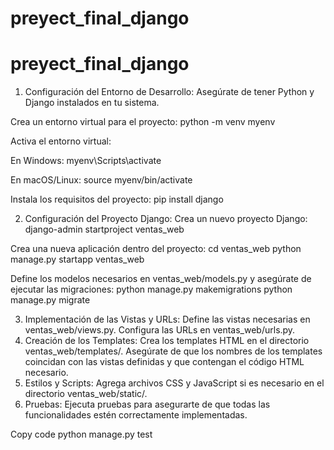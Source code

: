 # preyect_final_django

# preyect_final_django

1. Configuración del Entorno de Desarrollo:
Asegúrate de tener Python y Django instalados en tu sistema.

Crea un entorno virtual para el proyecto:
  python -m venv myenv

Activa el entorno virtual:

En Windows: myenv\Scripts\activate

En macOS/Linux: source myenv/bin/activate

Instala los requisitos del proyecto: pip install django

2. Configuración del Proyecto Django:
Crea un nuevo proyecto Django:  django-admin startproject ventas_web

Crea una nueva aplicación dentro del proyecto:  cd ventas_web
                                                python manage.py startapp ventas_web

                                                
Define los modelos necesarios en ventas_web/models.py y asegúrate de ejecutar las migraciones:
python manage.py makemigrations
python manage.py migrate

3. Implementación de las Vistas y URLs:
Define las vistas necesarias en ventas_web/views.py.
Configura las URLs en ventas_web/urls.py.
4. Creación de los Templates:
Crea los templates HTML en el directorio ventas_web/templates/.
Asegúrate de que los nombres de los templates coincidan con las vistas definidas y que contengan el código HTML necesario.
5. Estilos y Scripts:
Agrega archivos CSS y JavaScript si es necesario en el directorio ventas_web/static/.
6. Pruebas:
Ejecuta pruebas para asegurarte de que todas las funcionalidades estén correctamente implementadas.

Copy code
python manage.py test


